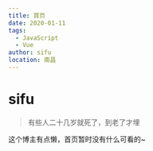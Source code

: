```yaml
---
title: 首页
date: 2020-01-11
tags: 
  - JavaScript
  - Vue
author: sifu
location: 南昌  
---
```

# sifu

> 有些人二十几岁就死了，到老了才埋

这个博主有点懒，首页暂时没有什么可看的~

<RecoDemo>
  <template slot="code-template">
     <<< @/blog/.vuepress/demo/demo.vue?template
  </template>
  <template slot="code-script">
    <<< @/blog/.vuepress/demo/demo.vue?script
  </template>
  <template slot="code-style">
    <<< @/blog/.vuepress/demo/demo.vue?style
  </template>
  <demo slot="demo"></demo>
</RecoDemo>

<!-- more -->

<Vssue :title="$title" />
